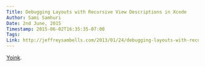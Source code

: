```yaml
---
Title: Debugging Layouts with Recursive View Descriptions in Xcode
Author: Sami Samhuri
Date: 2nd June, 2015
Timestamp: 2015-06-02T16:35:35-07:00
Tags: 
Link: http://jeffreysambells.com/2013/01/24/debugging-layouts-with-recursive-view-descriptions-in-xcode
---
```


[Yoink](https://github.com/samsonjs/config/commit/5e8e69326b774da2b122fa021dd0f520feeda17b).
